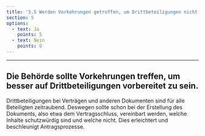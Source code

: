 ```yaml
---
title: '5.5 Werden Vorkehrungen getroffen, um Drittbeteiligungen nicht veranlassen zu müssen (z.B. bei Vertragserstellung Markierung schutzwürdiger Informationen)?'
section: 5
options:
  - text: Ja
    points: 5
  - text: Nein
    points: 0
---
```

---
## Die Behörde sollte Vorkehrungen treffen, um besser auf Drittbeteiligungen vorbereitet zu sein.

Drittbeteiligungen bei Verträgen und anderen Dokumenten sind für alle Beteiligten zeitraubend. Deswegen sollte schon bei der Erstellung des Dokuments, also etwa dem Vertragsschluss, vereinbart werden, welche Inhalte schutzwürdig sind und welche nicht. Dies erleichtert und beschleunigt Antragsprozesse.
